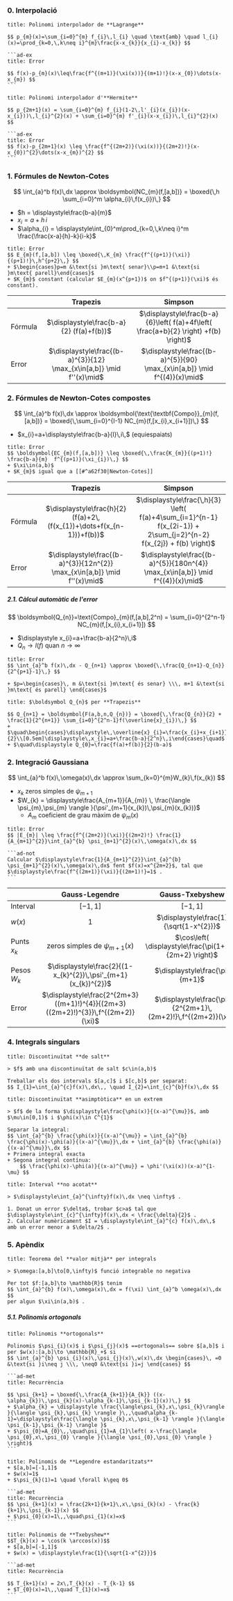 ### 0. **Interpolació**

````ad-prop
title: Polinomi interpolador de **Lagrange**

$$ p_{m}(x)=\sum_{i=0}^{m} f_{i}\,l_{i} \quad \text{amb} \quad l_{i}(x)=\prod_{k=0,\,k\neq i}^{m}\frac{x-x_{k}}{x_{i}-x_{k}} $$

```ad-ex
title: Error

$$ f(x)-p_{m}(x)\leq\frac{f^{(m+1)}(\xi(x))}{(m+1)!}(x-x_{0})\dots(x-x_{m}) $$
```
````

````ad-prop
title: Polinomi interpolador d'**Hermite**

$$ p_{2m+1}(x) = \sum_{i=0}^{m} f_{i}(1-2\,l'_{i}(x_{i})(x-x_{i}))\,l_{i}^{2}(x) + \sum_{i=0}^{m} f'_{i}(x-x_{i})\,l_{i}^{2}(x) $$

```ad-ex
title: Error
$$ f(x)-p_{2m+1}(x) \leq \frac{f^{(2m+2)}(\xi(x))}{(2m+2)!}(x-x_{0})^{2}\dots(x-x_{m})^{2} $$
```
````


### 1. Fórmules de **Newton-Cotes**

$$ \int_{a}^b f(x)\,dx \approx \boldsymbol{NC_{m}(f,[a,b])} = \boxed{\,h \sum_{i=0}^m \alpha_{i}\,f(x_{i})\,} $$
+ $h = \displaystyle\frac{b-a}{m}$
+ $x_{i} = a+h\,i$
+ $\alpha_{i} = \displaystyle\int_{0}^m\prod_{k=0,\,k\neq i}^m \frac{\frac{x-a}{h}-k}{i-k}$

```ad-ex
title: Error
$$ E_{m}(f,[a,b]) \leq \boxed{\,K_{m} \frac{f^{(p+1)}(\xi)}{(p+1)!}\,h^{p+2}\,} $$
+ $\begin{cases}p=m &\text{si }m\text{ senar}\\p=m+1 &\text{si }m\text{ parell}\end{cases}$
+ $K_{m}$ constant (calcular $E_{m}(x^{p+1})$ on $f^{(p+1)}(\xi)$ és constant).
```

|         |                        Trapezis                         |                                       Simpson                                        |
| ------- |:-------------------------------------------------------:|:------------------------------------------------------------------------------------:|
| Fórmula |        $\displaystyle\frac{b-a}{2} (f(a)+f(b))$         | $\displaystyle\frac{b-a}{6}\left( f(a)+4f\left( \frac{a+b}{2} \right) +f(b) \right)$ | 
| Error   | $\displaystyle\frac{(b-a)^{3}}{12} \max_{x\in[a,b]} \mid f''(x)\mid$ | $\displaystyle\frac{(b-a)^{5}}{90} \max_{x\in[a,b]} \mid f^{(4)}(x)\mid$                                                                                     |


### 2. Fórmules de Newton-Cotes **compostes**

$$ \int_{a}^b f(x)\,dx \approx \boldsymbol{\text{\textbf{Compo}}_{m}(f,[a,b])} = \boxed{\,\sum_{i=0}^{I-1} NC_{m}(f,[x_{i},x_{i+1}])\,} $$
+ $x_{i}=a+\displaystyle\frac{b-a}{I}\,i\,$ (equiespaiats)

```ad-ex
title: Error
$$ \boldsymbol{EC_{m}(f,[a,b])} \leq \boxed{\,\frac{K_{m}}{(p+1)!} \frac{b-a}{m}  f^{(p+1)}(\xi_{i})\,} $$
+ $\xi\in(a,b)$
+ $K_{m}$ igual que a [[#^a62f30|Newton-Cotes]]
```

|         |                                 Trapezis                                  |                                                       Simpson                                                       |
| ------- |:-------------------------------------------------------------------------:|:-------------------------------------------------------------------------------------------------------------------:|
| Fórmula |   $\displaystyle\frac{h}{2} (f(a)+2\,(f(x_{1})+\dots+f(x_{n-1}))+f(b))$   | $\displaystyle\frac{\,h}{3} \left( f(a)+4\sum_{i=1}^{n-1} f(x_{2i-1}) + 2\sum_{j=2}^{n-2} f(x_{2j}) + f(b) \right)$ |
| Error   | $\displaystyle\frac{(b-a)^{3}}{12n^{2}} \max_{x\in[a,b]} \mid f''(x)\mid$ |                          $\displaystyle\frac{(b-a)^{5}}{180n^{4}} \max_{x\in[a,b]} \mid f^{(4)}(x)\mid$                          | 


##### 2.1. Càlcul **automàtic** de l'error

$$ \boldsymbol{Q_{n}}=\text{Compo}_{m}(f,[a,b],2^n) = \sum_{i=0}^{2^n-1} NC_{m}(f,[x_{i},x_{i+1}]) $$
+ $\displaystyle x_{i}=a+\frac{b-a}{2^n}\,i$
+ $Q_{n}\to I(f)$ quan $n\to \infty$

```ad-ex
title: Error
$$ \int_{a}^b f(x)\,dx - Q_{n+1} \approx \boxed{\,\frac{Q_{n+1}-Q_{n}}{2^{p+1}-1}\,} $$

+ $p=\begin{cases}\, m &\text{si }m\text{ és senar} \\\, m+1 &\text{si }m\text{ és parell} \end{cases}$
```

```ad-prop
title: $\boldsymbol Q_{n}$ per **Trapezis**

$$ Q_{n+1} = \boldsymbol{F(a,b,n,Q_{n})} = \boxed{\,\frac{Q_{n}}{2} + \frac{1}{2^{n+1}} \sum_{i=0}^{2^n-1}f(\overline{x}_{i})\,} $$
+ $\quad\begin{cases}\displaystyle\,\overline{x}_{i}=\frac{x_{i}+x_{i+1}}{2}\\[0.5em]\displaystyle\,x_{i}=a+\frac{b-a}{2^n}\,i\end{cases}\quad$
+ $\quad\displaystyle Q_{0}=\frac{f(a)+f(b)}{2}(b-a)$
```


### 2. Integració **Gaussiana**

$$ \int_{a}^b f(x)\,\omega(x)\,dx \approx \sum_{k=0}^{m}W_{k}\,f(x_{k}) $$
+  $x_{k}$ zeros simples de $\psi_{m+1}$
+ $W_{k} = \displaystyle\frac{A_{m+1}}{A_{m}} \, \frac{\langle \psi_{m},\psi_{m} \rangle }{\psi'_{m+1}(x_{k})\,\psi_{m}(x_{k})}$
	+ $A_{m}$ coeficient de grau màxim de $\psi_{m}(x)$

````ad-ex
title: Error
$$ |E_{m}| \leq \frac{f^{(2m+2)}(\xi)}{(2m+2)!} \frac{1}{A_{m+1}^{2}}\int_{a}^{b} \psi_{m+1}^{2}(x)\,\omega(x)\,dx $$

```ad-not
Calcular $\displaystyle\frac{1}{A_{m+1}^{2}}\int_{a}^{b} \psi_{m+1}^{2}(x)\,\omega(x)\,dx$ fent $f(x)=x^{2m+2}$, tal que $\displaystyle\frac{f^{(2m+1)}(\xi)}{(2m+1)!}=1$ .
```
````

|               |                           Gauss-Legendre                            |                 Gauss-Txebyshew                  |
| ------------- |:-------------------------------------------------------------------:|:------------------------------------------------:|
| Interval      |                              $[-1,1]$                               |                     $[-1,1]$                     |
| $w(x)$        |                                  1                                  |     $\displaystyle\frac{1}{\sqrt{1-x^{2}}}$      |
| Punts $x_{k}$ |                  zeros simples de $\psi_{m+1}(x)$                   |      $\cos\left( \displaystyle\frac{\pi(1+2k)}{2m+2} \right)$       |
| Pesos $W_{k}$ |   $\displaystyle\frac{2}{(1-x_{k}^{2})\,\psi'_{m+1}(x_{k})^{2}}$    |          $\displaystyle\frac{\pi}{m+1}$          |
| Error         | $\displaystyle\frac{2^{2m+3}((m+1)!)^{4}}{(2m+3)((2m+2)!)^{3}}\,f^{(2m+2)}(\xi)$ | $\displaystyle\frac{\pi}{2^{2m+1}\,(2m+2)!}\,f^{(2m+2)}(\xi)$ | 


### 4. Integrals **singulars**

```ad-met
title: Discontinuïtat **de salt**

> $f$ amb una discontinuïtat de salt $c\in(a,b)$

Treballar els dos intervals $[a,c]$ i $[c,b]$ per separat:
$$ I_{1}=\int_{a}^{c}f(x)\,dx\,, \quad I_{2}=\int_{c}^{b}f(x)\,dx $$
```

```ad-met
title: Discontinuïtat **asimptòtica** en un extrem

> $f$ de la forma $\displaystyle\frac{\phi(x)}{(x-a)^{\mu}}$, amb  $\mu\in[0,1)$ i $\phi(x)\in C^{1}$

Separar la integral:
$$ \int_{a}^{b} \frac{\phi(x)}{(x-a)^{\mu}} = \int_{a}^{b} \frac{\phi(x)-\phi(a)}{(x-a)^{\mu}}\,dx + \int_{a}^{b} \frac{\phi(a)}{(x-a)^{\mu}}\,dx $$
+ Primera integral exacta
+ Segona integral contínua:
	$$ \frac{\phi(x)-\phi(a)}{(x-a)^{\mu}} = \phi'(\xi(x))(x-a)^{1-\mu} $$
```

```ad-met
title: Interval **no acotat**

> $\displaystyle\int_{a}^{\infty}f(x)\,dx \neq \infty$ .

1. Donat un error $\delta$, trobar $c>a$ tal que $\displaystyle\int_{c}^{\infty}f(x)\,dx < \frac{\delta}{2}$ .
2. Calcular numèricament $I = \displaystyle\int_{a}^{c} f(x)\,dx\,$ amb un error menor a $\delta/2$ .
```


### 5. Apèndix

```ad-teor
title: Teorema del **valor mitjà** per integrals

> $\omega:[a,b]\to[0,\infty)$ funció integrable no negativa

Per tot $f:[a,b]\to \mathbb{R}$ tenim
$$ \int_{a}^{b} f(x)\,\omega(x)\,dx = f(\xi) \int_{a}^b \omega(x)\,dx $$
per algun $\xi\in(a,b)$ .
```


##### 5.1. Polinomis **ortogonals**

`````ad-def
title: Polinomis **ortogonals**

Polinomis $\psi_{i}(x)$ i $\psi_{j}(x)$ ==ortogonals== sobre $[a,b]$ i per $w(x):[a,b]\to \mathbb{R}_+$ si
$$ \int_{a}^{b} \psi_{i}(x)\,\psi_{j}(x)\,w(x)\,dx \begin{cases}\, =0 &\text{si }i\neq j \\\, \neq0 &\text{si }i=j \end{cases} $$

```ad-met
title: Recurrència 

$$ \psi_{k+1} = \boxed{\,\frac{A_{k+1}}{A_{k}} ((x-\alpha_{k})\,\psi_{k}(x)-\alpha_{k-1}\,\psi_{k-1}(x))\,} $$
+ $\alpha_{k} = \displaystyle \frac{\langle\psi_{k},x\,\psi_{k}\rangle }{\langle \psi_{k},\psi_{k} \rangle }\,,\quad\alpha_{k-1}=\displaystyle\frac{\langle \psi_{k},x\,\psi_{k-1} \rangle }{\langle \psi_{k-1},\psi_{k-1} \rangle }$
+ $\psi_{0}=A_{0}\,,\quad\psi_{1}=A_{1}\left( x-\frac{\langle \psi_{0},x\,\psi_{0} \rangle }{\langle \psi_{0},\psi_{0} \rangle } \right)$
```
`````

````ad-prop
title: Polinomis de **Legendre estandaritzats**
+ $[a,b]=[-1,1]$
+ $w(x)=1$
+ $\psi_{k}(1)=1 \quad \forall k\geq 0$

```ad-met
title: Recurrència
$$ \psi_{k+1}(x) = \frac{2k+1}{k+1}\,x\,\psi_{k}(x) - \frac{k}{k+1}\,\psi_{k-1}(x) $$
+ $\psi_{0}(x)=1\,,\quad\psi_{1}(x)=x$
```
````

````ad-prop
title: Polinomis de **Txebyshew**
$$T_{k}(x) = \cos(k \arccos(x))$$
+ $[a,b]=[-1,1]$
+ $w(x) = \displaystyle\frac{1}{\sqrt{1-x^{2}}}$

```ad-met
title: Recurrència 

$$ T_{k+1}(x) = 2x\,T_{k}(x) - T_{k-1} $$
+ $T_{0}(x)=1\,,\quad T_{1}(x)=x$
```
````